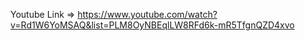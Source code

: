 Youtube Link => https://www.youtube.com/watch?v=Rd1W6YoMSAQ&list=PLM8OyNBEqlLW8RFd6k-mR5TfgnQZD4xvo
